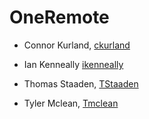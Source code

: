 # OneRemote

* Connor Kurland, [ckurland](https://github.com/ckurland)

* Ian Kenneally [ikenneally](https://github.com/ikenneally)

* Thomas Staaden, [TStaaden](https://github.com/TStaaden)

* Tyler Mclean, [Tmclean](https://github.com/tmclean1)